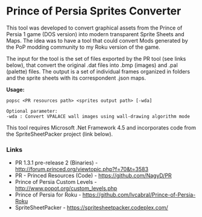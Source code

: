 # Prince of Persia Sprites Converter

This tool was developed to convert graphical assets from the Prince of Persia 1 game (DOS version) into modern transparent Sprite Sheets 
and Maps. The idea was to have a tool that could convert Mods generated by the PoP modding community to my Roku version of the game.

The input for the tool is the set of files exported by the PR tool (see links below), that convert the original .dat files into .bmp (images) and .pal (palette) files.
The output is a set of individual frames organized in folders and the sprite sheets with its correspondent .json maps.

**Usage:**
```
popsc <PR resources path> <sprites output path> [-wda]

Optional parameter:
-wda : Convert VPALACE wall images using wall-drawing algorithm mode
``` 

This tool requires Microsoft .Net Framework 4.5 and incorporates code from the SpriteSheetPacker project (link below).

### Links
* PR 1.3.1 pre-release 2 (Binaries) - http://forum.princed.org/viewtopic.php?f=70&t=3583
* PR - Princed Resources (Code) - https://github.com/NagyD/PR
* Prince of Persia Custom Levels - http://www.popot.org/custom_levels.php
* Prince of Persia for Roku - https://github.com/lvcabral/Prince-of-Persia-Roku
* SpriteSheetPacker - https://spritesheetpacker.codeplex.com/

